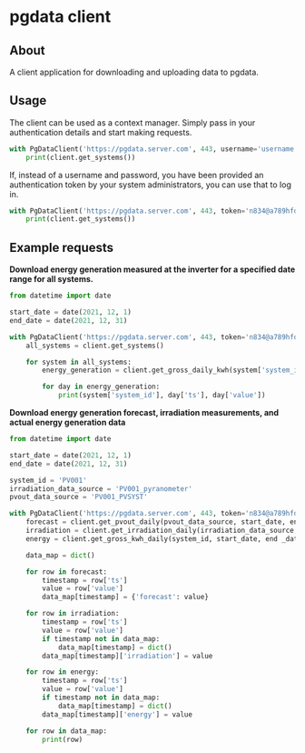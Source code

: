 # pgdata client

## About

A client application for downloading and uploading data to pgdata.


## Usage

The client can be used as a context manager. Simply pass in your authentication details and start making requests.

```python
with PgDataClient('https://pgdata.server.com', 443, username='username', password='password') as client:
    print(client.get_systems())
```

If, instead of a username and password, you have been provided an authentication token by your system administrators, you can use that to log in.

```python
with PgDataClient('https://pgdata.server.com', 443, token='n834@a789hfda325afdf3') as client:
    print(client.get_systems())
```

## Example requests

**Download energy generation measured at the inverter for a specified date range for all systems.**

```python
from datetime import date

start_date = date(2021, 12, 1)
end_date = date(2021, 12, 31)

with PgDataClient('https://pgdata.server.com', 443, token='n834@a789hfda325afdf3') as client:
    all_systems = client.get_systems()

    for system in all_systems:
        energy_generation = client.get_gross_daily_kwh(system['system_id'], start_date, end_date)

        for day in energy_generation:
            print(system['system_id'], day['ts'], day['value'])
```

**Download energy generation forecast, irradiation measurements, and actual energy generation data**

```python
from datetime import date

start_date = date(2021, 12, 1)
end_date = date(2021, 12, 31)

system_id = 'PV001'
irradiation_data_source = 'PV001_pyranometer'
pvout_data_source = 'PV001_PVSYST'

with PgDataClient('https://pgdata.server.com', 443, token='n834@a789hfda325afdf3') as client:
    forecast = client.get_pvout_daily(pvout_data_source, start_date, end_date)
    irradiation = client.get_irradiation_daily(irradiation_data_source, start_date, end_date)
    energy = client.get_gross_kwh_daily(system_id, start_date, end _date)

    data_map = dict()

    for row in forecast:
        timestamp = row['ts']
        value = row['value']
        data_map[timestamp] = {'forecast': value}

    for row in irradiation:
        timestamp = row['ts']
        value = row['value']
        if timestamp not in data_map:
            data_map[timestamp] = dict()
        data_map[timestamp]['irradiation'] = value

    for row in energy:
        timestamp = row['ts']
        value = row['value']
        if timestamp not in data_map:
            data_map[timestamp] = dict()
        data_map[timestamp]['energy'] = value

    for row in data_map:
        print(row)
```